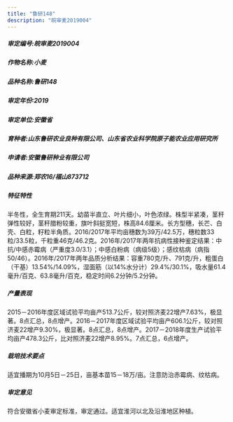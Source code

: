 ```yaml
---
title: "鲁研148"
description: "皖审麦2019004"
---
```

##### 审定编号:皖审麦2019004

##### 作物名称:小麦

##### 品种名称:鲁研148

##### 审定年份:2019

##### 审定单位:安徽省

##### 育种者:山东鲁研农业良种有限公司、山东省农业科学院原子能农业应用研究所

##### 申请者:安徽鲁研种业有限公司

##### 品种来源:郑农16/福山873712

##### 特征特性
半冬性，全生育期211天。幼苗半直立、叶片细小，叶色浓绿。株型半紧凑，茎秆弹性较好，茎秆腊粉较重，旗叶斜挺宽短，株高84.6厘米。长方型穗，长芒、白壳、白粒，籽粒半角质。2016/2017年平均亩穗数为39万/42.5万，穗粒数33粒/33.5粒，千粒重46克/46.2克。2016年/2017年两年抗病性接种鉴定结果：中抗/中感赤霉病（严重度3.0/3.1）；中感白粉病（病级5级）；感纹枯病（病指50/46）。2016年/2017年两年品质分析结果：容重780克/升、791克/升，粗蛋白（干基）13.54%/14.09%，湿面筋（以14%水分计）29.4%/30.1%，吸水量61.4毫升/百克、63.8毫升/百克，稳定时间6.2分钟/5.2分钟。

##### 产量表现
2015－2016年度区域试验平均亩产513.7公斤，较对照济麦22增产7.63%，极显著。8点汇总，8点增产。2016－2017年度区域试验平均亩产606.1公斤，较对照济麦22增产9.30%，极显著。8点汇总，8点增产。2017－2018年度生产试验平均亩产478.3公斤，比对照济麦22增产8.95%。7点汇总，6点增产。

##### 栽培技术要点
适宜播期为10月5日－25日，亩基本苗15－18万/亩。注意防治赤霉病、纹枯病。

##### 审定意见
符合安徽省小麦审定标准，审定通过。适宜淮河以北及沿淮地区种植。
